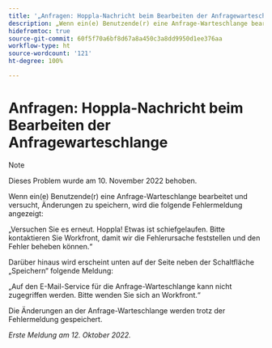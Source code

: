 ```yaml
---
title: '„Anfragen: Hoppla-Nachricht beim Bearbeiten der Anfragewarteschlange“'
description: „Wenn ein(e) Benutzende(r) eine Anfrage-Warteschlange bearbeitet und versucht, Änderungen zu speichern, wird ein Fehler angezeigt.“
hidefromtoc: true
source-git-commit: 60f5f70a6bf8d67a8a450c3a8dd9950d1ee376aa
workflow-type: ht
source-wordcount: '121'
ht-degree: 100%

---
```



# Anfragen: Hoppla-Nachricht beim Bearbeiten der Anfragewarteschlange

>[!NOTE]
>
>Dieses Problem wurde am 10. November 2022 behoben.

Wenn ein(e) Benutzende(r) eine Anfrage-Warteschlange bearbeitet und versucht, Änderungen zu speichern, wird die folgende Fehlermeldung angezeigt:

„Versuchen Sie es erneut. Hoppla! Etwas ist schiefgelaufen. Bitte kontaktieren Sie Workfront, damit wir die Fehlerursache feststellen und den Fehler beheben können.“

Darüber hinaus wird erscheint unten auf der Seite neben der Schaltfläche „Speichern“ folgende Meldung:

„Auf den E-Mail-Service für die Anfrage-Warteschlange kann nicht zugegriffen werden. Bitte wenden Sie sich an Workfront.“

Die Änderungen an der Anfrage-Warteschlange werden trotz der Fehlermeldung gespeichert.

_Erste Meldung am 12. Oktober 2022._


